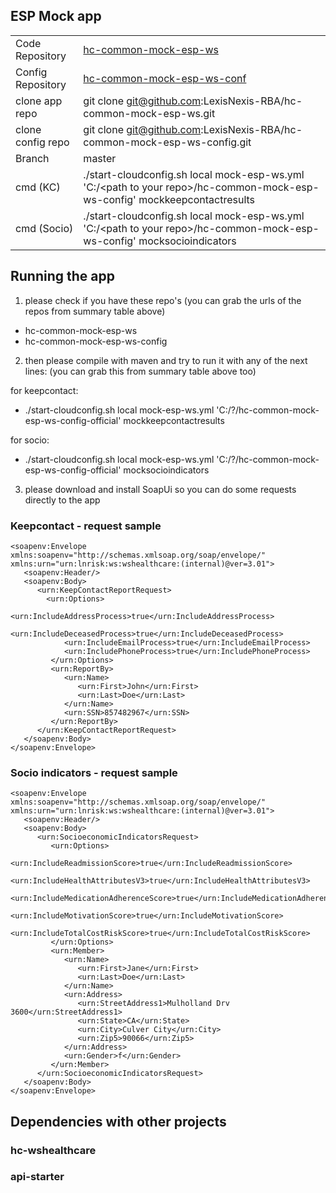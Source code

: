 ## ESP Mock app

|  |  |
--- | --- 
|Code Repository |[hc-common-mock-esp-ws]( https://github.com/LexisNexis-RBA/hc-common-mock-esp-ws) |
|Config Repository |[hc-common-mock-esp-ws-conf](https://github.com/LexisNexis-RBA/hc-common-mock-esp-ws-conf) |
|clone app repo | git clone git@github.com:LexisNexis-RBA/hc-common-mock-esp-ws.git||
|clone config repo | git clone git@github.com:LexisNexis-RBA/hc-common-mock-esp-ws-config.git||
|Branch| master ||
|cmd (KC)|./start-cloudconfig.sh local mock-esp-ws.yml 'C:/\<path to your repo\>/hc-common-mock-esp-ws-config' mockkeepcontactresults ||
|cmd (Socio)|./start-cloudconfig.sh local mock-esp-ws.yml 'C:/\<path to your repo\>/hc-common-mock-esp-ws-config' mocksocioindicators ||


## Running the app
1) please check if you have these repo's (you can grab the urls of the repos from summary table above)
- hc-common-mock-esp-ws
- hc-common-mock-esp-ws-config

2) then please compile with maven and try to run it with any of the next lines: (you can grab this from summary table above too)

for keepcontact:
- ./start-cloudconfig.sh local mock-esp-ws.yml 'C:/?/hc-common-mock-esp-ws-config-official' mockkeepcontactresults

for socio:
- ./start-cloudconfig.sh local mock-esp-ws.yml 'C:/?/hc-common-mock-esp-ws-config-official' mocksocioindicators

3) please download and install SoapUi so you can do some requests directly to the app

### Keepcontact - request sample

	<soapenv:Envelope xmlns:soapenv="http://schemas.xmlsoap.org/soap/envelope/" xmlns:urn="urn:lnrisk:ws:wshealthcare:(internal)@ver=3.01">
	   <soapenv:Header/>
	   <soapenv:Body>
	      <urn:KeepContactReportRequest>
	      	<urn:Options>
	            <urn:IncludeAddressProcess>true</urn:IncludeAddressProcess>
	            <urn:IncludeDeceasedProcess>true</urn:IncludeDeceasedProcess>
	            <urn:IncludeEmailProcess>true</urn:IncludeEmailProcess>
	            <urn:IncludePhoneProcess>true</urn:IncludePhoneProcess>
	         </urn:Options>
	         <urn:ReportBy>
	            <urn:Name>
	               <urn:First>John</urn:First>
	               <urn:Last>Doe</urn:Last>
	            </urn:Name>
	            <urn:SSN>857482967</urn:SSN>
	         </urn:ReportBy>
	      </urn:KeepContactReportRequest>
	   </soapenv:Body>
	</soapenv:Envelope>


### Socio indicators - request sample 
	<soapenv:Envelope xmlns:soapenv="http://schemas.xmlsoap.org/soap/envelope/" xmlns:urn="urn:lnrisk:ws:wshealthcare:(internal)@ver=3.01">
	   <soapenv:Header/>
	   <soapenv:Body>
	      <urn:SocioeconomicIndicatorsRequest>
	         <urn:Options>
	            <urn:IncludeReadmissionScore>true</urn:IncludeReadmissionScore>
	            <urn:IncludeHealthAttributesV3>true</urn:IncludeHealthAttributesV3>
	            <urn:IncludeMedicationAdherenceScore>true</urn:IncludeMedicationAdherenceScore>
	            <urn:IncludeMotivationScore>true</urn:IncludeMotivationScore>
	            <urn:IncludeTotalCostRiskScore>true</urn:IncludeTotalCostRiskScore>
	         </urn:Options>
	         <urn:Member>
	            <urn:Name>
	               <urn:First>Jane</urn:First>
	               <urn:Last>Doe</urn:Last>
	            </urn:Name>
	            <urn:Address>
	               <urn:StreetAddress1>Mulholland Drv 3600</urn:StreetAddress1>
	               <urn:State>CA</urn:State>
	               <urn:City>Culver City</urn:City>
	               <urn:Zip5>90066</urn:Zip5>
	            </urn:Address>
	            <urn:Gender>f</urn:Gender>
	         </urn:Member>
	      </urn:SocioeconomicIndicatorsRequest>
	   </soapenv:Body>
	</soapenv:Envelope>  

## Dependencies with other projects
  ### hc-wshealthcare
  ### api-starter
 
